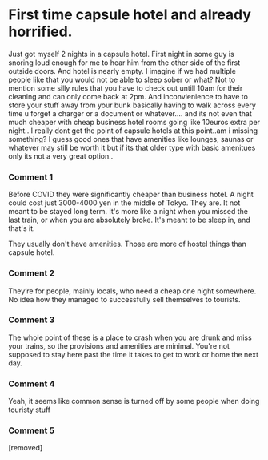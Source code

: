 # First time capsule hotel and already horrified.

Just got myself 2 nights in a capsule hotel. First night in some guy is snoring loud enough for me to hear him from the other side of the first outside doors. And hotel is nearly empty. I imagine if we had multiple people like that you would not be able to sleep sober or what? Not to mention some silly rules that you have to check out untill 10am for their cleaning and can only come back at 2pm. And inconvienience to have to store your stuff away from your bunk basically having to walk across every time u forget a charger or a document or whatever.... and its not even that much cheaper with cheap business hotel rooms going like 10euros extra per night.. I really dont get the point of capsule hotels at this point..am i missing something? I guess good ones that have amenities like lounges, saunas or whatever may still be worth it but if its that older type with basic amenitues only its not a very great option..

### Comment 1

Before COVID they were significantly cheaper than business hotel. A night could cost just 3000-4000 yen in the middle of Tokyo. They are. It not meant to be stayed long term. It's more like a night when you missed the last train, or when you are absolutely broke. It's meant to be sleep in, and that's it.


They usually don't have amenities. Those are more of hostel things than capsule hotel.

### Comment 2

They’re for people, mainly locals, who need a cheap one night somewhere. No idea how they managed to successfully sell themselves to tourists.

### Comment 3

The whole point of these is a place to crash when you are drunk and miss your trains, so the provisions and amenities are minimal. You're not supposed to stay here past the time it takes to get to work or home the next day.

### Comment 4

Yeah, it seems like common sense is turned off by some people when doing touristy stuff

### Comment 5

[removed]

